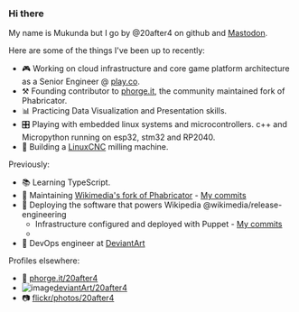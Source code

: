 ### Hi there 

My name is Mukunda but I go by @20after4 on github and <a rel="me" href="https://wikis.world/@20after4">Mastodon</a>.

Here are some of the things I've been up to recently:

- 🎮 Working on cloud infrastructure and core game platform architecture as a Senior Engineer @ [play.co](https://github.com/play-co).
- ⚒️ Founding contributor to [phorge.it](https://we.phorge.it), the community maintained fork of Phabricator.
- 📊 Practicing Data Visualization and Presentation skills.
- 🎛️ Playing with embedded linux systems and microcontrollers. c++ and Micropython running on esp32, stm32 and RP2040.
- 🔧 Building a [LinuxCNC](https://linuxcnc.org/) milling machine.


Previously:
- 📚 Learning TypeScript.
- 🔭 Maintaining [Wikimedia's fork of Phabricator](https://phabricator.wikimedia.org) - [My commits](https://phabricator.wikimedia.org/people/commits/8/)
- 🚢 Deploying the software that powers Wikipedia @wikimedia/release-engineering
  - Infrastructure configured and deployed with Puppet - [My commits](https://github.com/wikimedia/operations-puppet/commits?author=20after4)
  - 
- :art: DevOps engineer at [DeviantArt](https://www.deviantart.com/)

Profiles elsewhere:
- 🔗 [phorge.it/20after4](https://we.phorge.it/p/20after4/)
- ![image](https://github.com/20after4/20after4/assets/30934/f28ada0d-b32e-408f-99bb-704dcd275b3d)[deviantArt/20after4](https://www.deviantart.com/20after4)
- :camera: [flickr/photos/20after4](https://www.flickr.com/photos/20after4/)

